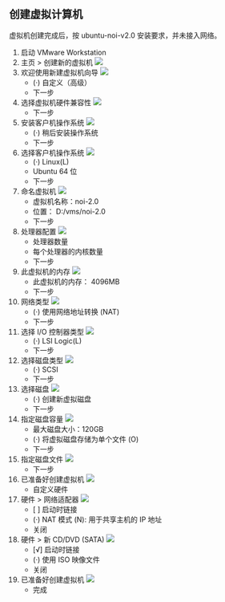 
## 创建虚拟计算机

虚拟机创建完成后，按 ubuntu-noi-v2.0 安装要求，并未接入网络。

1. 启动 VMware Workstation
2. 主页 > 创建新的虚拟机
    ![](images/vms-001.png)
3. 欢迎使用新建虚拟机向导
    ![](images/vms-002.png)
    - \(·) 自定义（高级）
    - 下一步
4. 选择虚拟机硬件兼容性
    ![](images/vms-003.png)
    - 下一步
5. 安装客户机操作系统
    ![](images/vms-004.png)
    - \(·) 稍后安装操作系统
    - 下一步
6. 选择客户机操作系统
    ![](images/vms-005.png)
    - \(·) Linux(L)
    - Ubuntu 64 位
    - 下一步
7. 命名虚拟机
    ![](images/vms-006.png)
    - 虚拟机名称：noi-2.0
    - 位置： D:/vms/noi-2.0
    - 下一步
8.  处理器配置
    ![](images/vms-007.png)
    - 处理器数量
    - 每个处理器的内核数量
    - 下一步
9. 此虚拟机的内存
    ![](images/vms-008.png)
    - 此虚拟机的内存： 4096MB
    - 下一步
10. 网络类型
    ![](images/vms-009.png)
    - \(·) 使用网络地址转换 (NAT)
    - 下一步
11. 选择 I/O 控制器类型
    ![](images/vms-010.png)
    - \(·) LSI Logic(L)
    - 下一步
12. 选择磁盘类型
    ![](images/vms-011.png)
    - \(·) SCSI
    - 下一步
13. 选择磁盘
    ![](images/vms-012.png)
    - \(·) 创建新虚拟磁盘
    - 下一步
14. 指定磁盘容量
    ![](images/vms-013.png)
    - 最大磁盘大小：120GB
    - \(·) 将虚拟磁盘存储为单个文件 (O)
    - 下一步
15. 指定磁盘文件
    ![](images/vms-014.png)
    - 下一步    
16. 已准备好创建虚拟机
    ![](images/vms-015.png)
    - 自定义硬件
17. 硬件 > 网络适配器
    ![](images/vms-016.png)
    - \[ ] 启动时链接
    - \(·) NAT 模式 (N): 用于共享主机的 IP 地址
    - 关闭
18. 硬件 > 新 CD/DVD (SATA)
    ![](images/vms-017.png)
    - \[√] 启动时链接
    - \(·) 使用 ISO 映像文件
    - 关闭
19. 已准备好创建虚拟机
    ![](images/vms-018.png)
    - 完成
